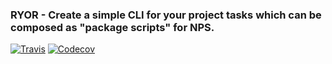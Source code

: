 ### RYOR - Create a simple CLI for your project tasks which can be composed as "package scripts" for NPS.

[![Travis](https://img.shields.io/travis/movecodemove/ryor.svg?style=flat)](https://travis-ci.org/movecodemove/ryor)
[![Codecov](https://img.shields.io/codecov/c/github/movecodemove/ryor.svg?style=flat)](https://codecov.io/gh/movecodemove/ryor)
